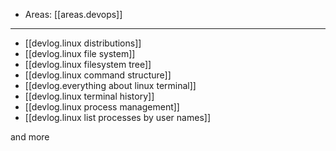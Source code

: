 
- Areas: [[areas.devops]]

---

- [[devlog.linux distributions]]
- [[devlog.linux file system]]
- [[devlog.linux filesystem tree]]
- [[devlog.linux command structure]]
- [[devlog.everything about linux terminal]]
- [[devlog.linux terminal history]]
- [[devlog.linux process management]]
- [[devlog.linux list processes by user names]]

and more
